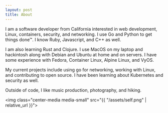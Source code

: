 ```yaml
---
layout: post
title: About
---
```


I am a software developer from California interested in web development, Linux, containers, security, and networking. I use Go and Python to get things done™. I know Ruby, Javascript, and C++ as well.

I am also learning Rust and Clojure. I use MacOS on my laptop and hackintosh along with Debian and Ubuntu at home and on servers. I have some experience with Fedora, Container Linux, Alpine Linux, and VyOS.

My current projects include using go for networking, working with Linux, and contributing to open source. I have been learning about Kubernetes and security as well.

Outside of code, I like music production, photography, and hiking.

<img class="center-media media-small" src="{{ "/assets/self.png" | relative_url
}}">

